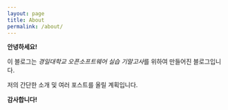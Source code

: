 ```yaml
---
layout: page
title: About
permalink: /about/
---
```


**안녕하세요!**

이 블로그는 *경일대학교 오픈소프트웨어 실습 기말고사*를 위하여 만들어진 블로그입니다.

저의 간단한 소개 및 여러 포스트를 올릴 계획입니다.

**감사합니다!**
